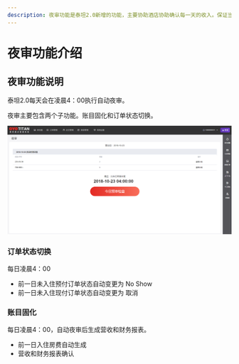 ```yaml
---
description: 夜审功能是泰坦2.0新增的功能，主要协助酒店协助确认每一天的收入。保证当天酒店收益的真实正确。
---
```


# 夜审功能介绍

## 夜审功能说明

泰坦2.0每天会在凌晨4：00执行自动夜审。

夜审主要包含两个子功能。账目固化和订单状态切换。

![&#x6BCF;&#x5929;&#x51CC;&#x6668;4:00&#x6267;&#x884C;&#x591C;&#x5BA1;&#xFF0C;&#x786E;&#x8BA4;&#x6536;&#x5165;](.gitbook/assets/image%20%2877%29.png)

### 订单状态切换

每日凌晨4：00

* 前一日未入住预付订单状态自动变更为 No Show
* 前一日未入住现付订单状态自动变更为 取消

### 账目固化

每日凌晨4：00，自动夜审后生成营收和财务报表。

* 前一日入住房费自动生成
* 营收和财务报表确认

## 

